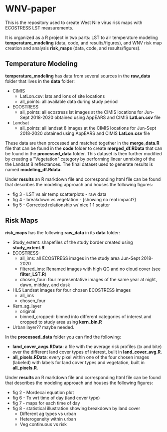 # WNV-paper
This is the repository used to create West Nile virus risk maps with ECOSTRESS LST measurements. 

It is organized as a R project in two parts: LST to air temperature modeling **temperature_modeling** (data, code, and results/figures), and WNV risk map creation and analysis **risk_maps** (data, code, and results/figures). 

## Temperature Modeling

**temperature_modeling** has data from several sources in the **raw_data** folder that lives in the **data** folder:
- CIMIS
  - LatLon.csv: lats and lons of site locations
  - all_points: all available data during study period
- ECOSTRESS
  - all_points: all ecostress lst images at the CIMIS locations for Jun-Sept 2018-2020 obtained using AppEARS and CIMIS **LatLon.csv** file
- Landsat
  - all_points: all landsat 8 images at the CIMIS locations for Jun-Sept 2018-2020 obtained using AppEARS and CIMIS **LatLon.csv** file

These data are then processed and matched together in the **merge_data.R** file that can be found in the **code** folder to create **merged_df.RData** that can be found in the **processed_data** folder. This dataset is then further modified by creating a "Vegetation" category by performing linear unmixing of the the Landsat 8 reflectances. The final dataset used to generate results is named **modeling_df.Rdata**. 

Under **results** an R markdown file and corresponding html file can be found that describes the modeling approach and houses the following figures: 
- fig 3 - LST vs air temp scatterplots - raw data 
- fig 4 - breakdown vs vegetation - [showing no real impact?] 
- fig 5 - Corrected relationship w/ nice 1:1 scatter

## Risk Maps

**risk_maps** has the following **raw_data** in its **data** folder: 
- Study_extent: shapefiles of the study border created using **study_extent.R**
- ECOSTRESS: 
  - all_ims: all ECOSTRESS images in the study area Jun-Sept 2018-2020
  - filtered_ims: Renamed images with high QC and no cloud cover (see **filter_LST.R**)
  - chosen_four: four representative images of the same year at night, dawn, midday, and dusk 
- HLS Landsat images for four chosen ECOSTRESS images
  - all_ims
  - chosen_four
- Kern_ag_layer
  - original
  - binned_cropped: binned into different categories of interest and cropped to study area using **kern_bin.R**
- Urban layer?? maybe needed. 

In the **processed_data** folder you can find the following: 
- **land_cover_avgs.RData**: a file with the average risk profiles (tx and bite) over the different land cover types of interest, built in **land_cover_avg.R**. 
- **all_pixels.RData**: every pixel within one of the four chosen images (labeled) with labels for land cover types and vegetation, built in **all_pixels.R**. 

Under **results** an R markdown file and corresponding html file can be found that describes the modeling approach and houses the following figures: 
- fig 2 - Mordecai equation plot
- fig 6 - Tx wrt time of day (land cover type)
- fig 7 - maps for each time of day
- fig 8 - statistical illustration showing breakdown by land cover 
    - Different ag types vs urban 
    - Heterogeneity within urban 
    - Veg continuous vs risk 
